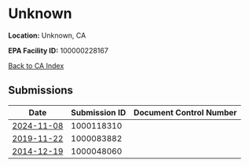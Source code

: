 # Unknown

**Location:** Unknown, CA

**EPA Facility ID:** 100000228167

[Back to CA Index](../../index.md)

## Submissions

| Date | Submission ID | Document Control Number |
|------|--------------|-------------------------|
| [2024-11-08](submissions/1000118310.md) | 1000118310 |  |
| [2019-11-22](submissions/1000083882.md) | 1000083882 |  |
| [2014-12-19](submissions/1000048060.md) | 1000048060 |  |
